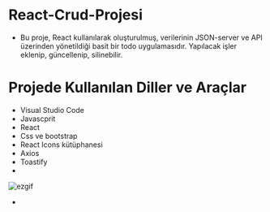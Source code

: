 
# React-Crud-Projesi

- Bu proje, React kullanılarak oluşturulmuş, verilerinin JSON-server ve API üzerinden yönetildiği basit bir todo uygulamasıdır. Yapılacak işler eklenip, güncellenip, silinebilir.
 
 # Projede Kullanılan Diller ve Araçlar
  
- Visual Studio Code
- Javascprit
- React
- Css ve bootstrap
- React Icons kütüphanesi
- Axios
- Toastify
- 
![ezgif](https://github.com/user-attachments/assets/a651c832-0a6a-4311-96a0-599d5daae136)

- 
